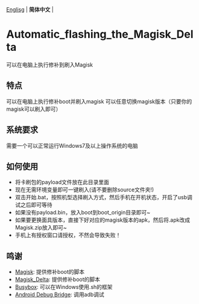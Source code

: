 [Englisg](README.md) | **简体中文** |
# Automatic_flashing_the_Magisk_Delta
 可以在电脑上执行修补到刷入Magisk

## 特点
 可以在电脑上执行修补boot并刷入magisk
 可以任意切换magisk版本（只要你的magisk可以刷入即可）

## 系统要求
 需要一个可以正常运行Windows7及以上操作系统的电脑

## 如何使用
 - 将卡刷包的payload文件放在此目录里面
 - 现在无需环境变量即可一键刷入(请不要删除source文件夹!)
 - 双击开始.bat，按照机型选择刷入方式，然后手机在开机状态，开启了usb调试之后即可等待
 - 如果没有payload.bin，放入boot到boot_origin目录即可~
 - 如果要更换面具版本，直接下好对应的magisk版本的apk，然后将.apk改成Magisk.zip放入即可~
 - 手机上有授权窗口请授权，不然会导致失败！

 ## 鸣谢
- [Magisk](https://github.com/topjohnwu/Magisk): 提供修补boot的脚本
- [Magisk_Delta](https://github.com/HuskyDG/magisk-files): 提供修补boot的脚本
- [Busybox](https://github.com/rmyorston/busybox-w32): 可以在Windows使用.sh的框架
- [Android Debug Bridge](https://source.android.google.cn/docs/setup/build/adb?hl=zh-cn#download-adb): 调用adb调试